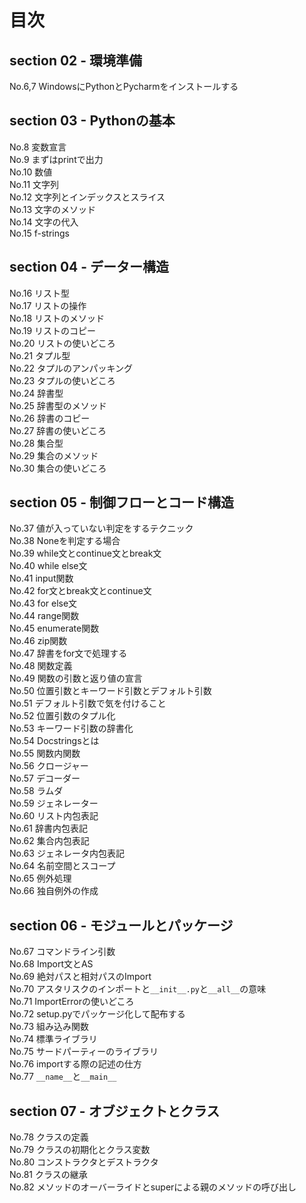 # 目次

## section 02 - 環境準備　 
No.6,7 WindowsにPythonとPycharmをインストールする  

## section 03 - Pythonの基本  
No.8 変数宣言  
No.9 まずはprintで出力  
No.10 数値  
No.11 文字列  
No.12 文字列とインデックスとスライス  
No.13 文字のメソッド  
No.14 文字の代入  
No.15 f-strings  

## section 04 - データー構造
No.16 リスト型  
No.17 リストの操作  
No.18 リストのメソッド  
No.19 リストのコピー  
No.20 リストの使いどころ  
No.21 タプル型  
No.22 タプルのアンパッキング  
No.23 タプルの使いどころ  
No.24 辞書型  
No.25 辞書型のメソッド  
No.26 辞書のコピー  
No.27 辞書の使いどころ  
No.28 集合型  
No.29 集合のメソッド  
No.30 集合の使いどころ  

## section 05 - 制御フローとコード構造
No.37 値が入っていない判定をするテクニック  
No.38 Noneを判定する場合  
No.39 while文とcontinue文とbreak文  
No.40 while else文  
No.41 input関数  
No.42 for文とbreak文とcontinue文  
No.43 for else文  
No.44 range関数  
No.45 enumerate関数  
No.46 zip関数  
No.47 辞書をfor文で処理する  
No.48 関数定義  
No.49 関数の引数と返り値の宣言  
No.50 位置引数とキーワード引数とデフォルト引数  
No.51 デフォルト引数で気を付けること  
No.52 位置引数のタプル化  
No.53 キーワード引数の辞書化  
No.54 Docstringsとは  
No.55 関数内関数  
No.56 クロージャー  
No.57 デコーダー  
No.58 ラムダ  
No.59 ジェネレーター  
No.60 リスト内包表記  
No.61 辞書内包表記  
No.62 集合内包表記  
No.63 ジェネレータ内包表記  
No.64 名前空間とスコープ  
No.65 例外処理  
No.66 独自例外の作成  

## section 06 - モジュールとパッケージ
No.67 コマンドライン引数  
No.68 Import文とAS  
No.69 絶対パスと相対パスのImport  
No.70 アスタリスクのインポートと`__init__.py`と`__all__`の意味  
No.71 ImportErrorの使いどころ  
No.72 setup.pyでパッケージ化して配布する  
No.73 組み込み関数  
No.74 標準ライブラリ  
No.75 サードパーティーのライブラリ  
No.76 importする際の記述の仕方  
No.77 `__name__`と`__main__`  

## section 07 - オブジェクトとクラス
No.78 クラスの定義  
No.79 クラスの初期化とクラス変数  
No.80 コンストラクタとデストラクタ  
No.81 クラスの継承  
No.82 メソッドのオーバーライドとsuperによる親のメソッドの呼び出し  

